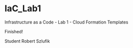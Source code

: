 # IaC_Lab1
Infrastructure as a Code - Lab 1 - Cloud Formation Templates  


Finished! 

Student Robert Szlufik